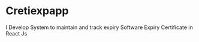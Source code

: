 # Cretiexpapp
I Develop System to maintain and track expiry Software Expiry Certificate in React Js
